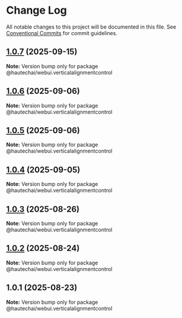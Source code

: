 # Change Log

All notable changes to this project will be documented in this file.
See [Conventional Commits](https://conventionalcommits.org) for commit guidelines.

## [1.0.7](https://github.com/HautechAI/webui/compare/@hautechai/webui.verticalalignmentcontrol@1.0.6...@hautechai/webui.verticalalignmentcontrol@1.0.7) (2025-09-15)

**Note:** Version bump only for package @hautechai/webui.verticalalignmentcontrol

## [1.0.6](https://github.com/HautechAI/webui/compare/@hautechai/webui.verticalalignmentcontrol@1.0.5...@hautechai/webui.verticalalignmentcontrol@1.0.6) (2025-09-06)

**Note:** Version bump only for package @hautechai/webui.verticalalignmentcontrol

## [1.0.5](https://github.com/HautechAI/webui/compare/@hautechai/webui.verticalalignmentcontrol@1.0.4...@hautechai/webui.verticalalignmentcontrol@1.0.5) (2025-09-06)

**Note:** Version bump only for package @hautechai/webui.verticalalignmentcontrol

## [1.0.4](https://github.com/HautechAI/webui/compare/@hautechai/webui.verticalalignmentcontrol@1.0.3...@hautechai/webui.verticalalignmentcontrol@1.0.4) (2025-09-05)

**Note:** Version bump only for package @hautechai/webui.verticalalignmentcontrol

## [1.0.3](https://github.com/HautechAI/webui/compare/@hautechai/webui.verticalalignmentcontrol@1.0.2...@hautechai/webui.verticalalignmentcontrol@1.0.3) (2025-08-26)

**Note:** Version bump only for package @hautechai/webui.verticalalignmentcontrol

## [1.0.2](https://github.com/HautechAI/webui/compare/@hautechai/webui.verticalalignmentcontrol@1.0.1...@hautechai/webui.verticalalignmentcontrol@1.0.2) (2025-08-24)

**Note:** Version bump only for package @hautechai/webui.verticalalignmentcontrol

## 1.0.1 (2025-08-23)

**Note:** Version bump only for package @hautechai/webui.verticalalignmentcontrol
